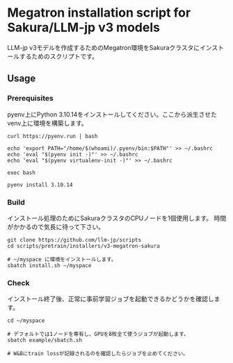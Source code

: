 # Megatron installation script for Sakura/LLM-jp v3 models

LLM-jp v3モデルを作成するためのMegatron環境をSakuraクラスタにインストールするためのスクリプトです。

## Usage

### Prerequisites

pyenv上にPython 3.10.14をインストールしてください。ここから派生させたvenv上に環境を構築します。

```shell
curl https://pyenv.run | bash

echo 'export PATH="/home/$(whoami)/.pyenv/bin:$PATH"' >> ~/.bashrc
echo 'eval "$(pyenv init -)"' >> ~/.bashrc
echo 'eval "$(pyenv virtualenv-init -)"' >> ~/.bashrc

exec bash

pyenv install 3.10.14
```

### Build

インストール処理のためにSakuraクラスタのCPUノードを1個使用します。
時間がかかるので気長に待って下さい。

```shell
git clone https://github.com/llm-jp/scripts
cd scripts/pretrain/installers/v3-megatron-sakura

# ~/myspace に環境をインストールします。
sbatch install.sh ~/myspace
```

### Check

インストール終了後、正常に事前学習ジョブを起動できるかどうかを確認します。

```shell
cd ~/myspace

# デフォルトでは1ノードを専有し、GPUを8枚全て使うジョブが起動します。
sbatch example/sbatch.sh

# W&Bにtrain lossが記録されるのを確認したらジョブを止めてください。
```
